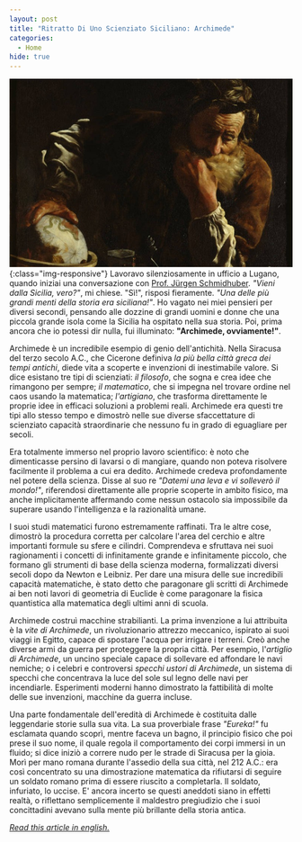 ```yaml
---
layout: post
title: "Ritratto Di Uno Scienziato Siciliano: Archimede"
categories:
  - Home
hide: true
---
```

![pirandello](/assets/images/archimede.jpg){:class="img-responsive"}
Lavoravo silenziosamente in ufficio a Lugano, quando iniziai una conversazione con [Prof. Jürgen Schmidhuber](https://it.wikipedia.org/wiki/J%C3%BCrgen_Schmidhuber).
_"Vieni dalla Sicilia, vero?"_, mi chiese. "Sì!", risposi fieramente.
_"Una delle più grandi menti della storia era siciliana!"_.
Ho vagato nei miei pensieri per diversi secondi, pensando alle dozzine di grandi uomini e donne che una piccola grande isola come la Sicilia ha ospitato nella sua storia.
Poi, prima ancora che io potessi dir nulla, fui illuminato: __"Archimede, ovviamente!"__.

Archimede è un incredibile esempio di genio dell'antichità.
Nella Siracusa del terzo secolo A.C., che Cicerone definiva _la più bella città greca dei tempi antichi_, diede vita a scoperte e invenzioni di inestimabile valore.
Si dice esistano tre tipi di scienziati: _il filosofo_, che sogna e crea idee che rimangono per sempre; _il matematico_, che si impegna nel trovare ordine nel caos usando la matematica; _l'artigiano_, che trasforma direttamente le proprie idee in efficaci soluzioni a problemi reali.
Archimede era questi tre tipi allo stesso tempo e dimostrò nelle sue diverse sfaccettature di scienziato capacità straordinarie che nessuno fu in grado di eguagliare per secoli.

Era totalmente immerso nel proprio lavoro scientifico: è noto che dimenticasse persino di lavarsi o di mangiare, quando non poteva risolvere facilmente il problema a cui era dedito.
Archimede credeva profondamente nel potere della scienza.
Disse al suo re _"Datemi una leva e vi solleverò il mondo!"_, riferendosi direttamente alle proprie scoperte in ambito fisico, ma anche implicitamente affermando come nessun ostacolo sia impossibile da superare usando l'intelligenza e la razionalità umane.

I suoi studi matematici furono estremamente raffinati.
Tra le altre cose, dimostrò la procedura corretta per calcolare l'area del cerchio e altre importanti formule su sfere e cilindri.
Comprendeva e sfruttava nei suoi ragionamenti i concetti di infinitamente grande e infinitamente piccolo, che formano gli strumenti di base della scienza moderna, formalizzati diversi secoli dopo da Newton e Leibniz.
Per dare una misura delle sue incredibili capacità matematiche, è stato detto che paragonare gli scritti di Archimede ai ben noti lavori di geometria di Euclide è come paragonare la fisica quantistica alla matematica degli ultimi anni di scuola.

Archimede costruì macchine strabilianti.
La prima invenzione a lui attribuita è la _vite di Archimede_, un rivoluzionario attrezzo meccanico, ispirato ai suoi viaggi in Egitto, capace di spostare l'acqua per irrigare i terreni.
Creò anche diverse armi da guerra per proteggere la propria città.
Per esempio, l'_artiglio di Archimede_, un uncino speciale capace di sollevare ed affondare le navi nemiche; o i celebri e controversi _specchi ustori di Archimede_, un sistema di specchi che concentrava la luce del sole sul legno delle navi per incendiarle.
Esperimenti moderni hanno dimostrato la fattibilità di molte delle sue invenzioni, macchine da guerra incluse.

Una parte fondamentale dell'eredità di Archimede è costituita dalle leggendarie storie sulla sua vita.
La sua proverbiale frase _"Eureka!"_ fu esclamata quando scoprì, mentre faceva un bagno, il principio fisico che poi prese il suo nome, il quale regola il comportamento dei corpi immersi in un fluido; si dice iniziò a correre nudo per le strade di Siracusa per la gioia.
Morì per mano romana durante l'assedio della sua città, nel 212 A.C.: era così concentrato su una dimostrazione matematica da rifiutarsi di seguire un soldato romano prima di essere riuscito a completarla. Il soldato, infuriato, lo uccise.
E' ancora incerto se questi aneddoti siano in effetti realtà, o riflettano semplicemente il maldestro pregiudizio che i suoi concittadini avevano sulla mente più brillante della storia antica.

<footer class="lang-options">
    <em><a href="{{ site.baseurl }}/home/2020/06/23/archimede.html">Read this article in english.</a></em>
</footer>
